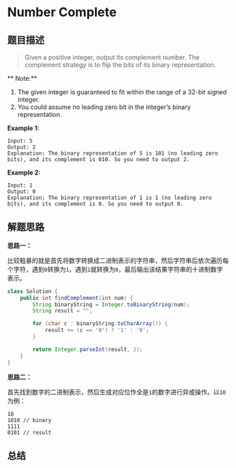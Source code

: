 Number Complete
========

## 题目描述

> Given a positive integer, output its complement number. The complement strategy is to flip the bits of its binary representation.

** Note:**

1. The given integer is guaranteed to fit within the range of a 32-bit signed integer.
2. You could assume no leading zero bit in the integer’s binary representation.

**Example 1:**

```
Input: 5
Output: 2
Explanation: The binary representation of 5 is 101 (no leading zero bits), and its complement is 010. So you need to output 2.
```

**Example 2:**

```
Input: 1
Output: 0
Explanation: The binary representation of 1 is 1 (no leading zero bits), and its complement is 0. So you need to output 0.
```

## 解题思路

**思路一：**

比较粗暴的就是首先将数字转换成二进制表示的字符串，然后字符串后依次遍历每个字符，遇到`0`转换为`1`，遇到`1`就转换为`0`，最后输出该结果字符串的十进制数字表示。

```java
class Solution {
    public int findComplement(int num) {
        String binaryString = Integer.toBinaryString(num);
        String result = "";

        for (char c : binaryString.toCharArray()) {
            result += (c == '0') ? '1' : '0';
        }

        return Integer.parseInt(result, 2);
    }
}
```

**思路二：**

首先找到数字的二进制表示，然后生成对应位作全是`1`的数字进行异或操作。以`10`为例：

```
10
1010 // binary
1111
0101 // result
```

## 总结
